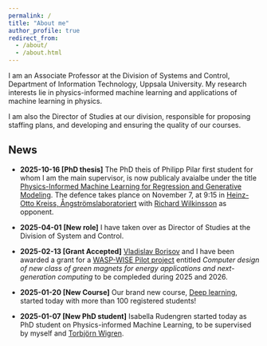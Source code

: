 ```yaml
---
permalink: /
title: "About me"
author_profile: true
redirect_from: 
  - /about/
  - /about.html
---
```


I am an Associate Professor at the Division of Systems and Control, Department of Information Technology, Uppsala University. My research interests lie in physics-informed machine learning and applications of machine learning in physics.

I am also the Director of Studies at our division, responsible for proposing staffing plans, and developing and ensuring the quality of our courses.

## News

- **2025-10-16 [PhD thesis]** The PhD theis of Philipp Pilar
 first student for whom I am the main supervisor, is now publicaly avaialbe under the title [Physics-Informed Machine Learning for Regression and Generative Modeling](https://diva-portal.org/smash/record.jsf?pid=diva2:1999190). The defence takes plance on November 7, at 9:15 in [Heinz-Otto Kreiss, Ångströmslaboratoriert](https://link.mazemap.com/we6kvMKq) with [Richard Wilkinsson](https://rich-d-wilkinson.github.io/) as opponent.

- **2025-04-01 [New role]** I have taken over as Director of Studies at the Division of System and Control.

- **2025-02-13 [Grant Accepted]** [Vladislav Borisov](https://www.uu.se/kontakt-och-organisation/personal?query=N19-1916) and I have been awarded a grant for a [WASP-WISE Pilot project](https://wasp-sweden.org/calls/call-for-wasp-wise-pilot-projects-2024/) entitled *Computer design of new class of green magnets for energy applications and next-generation computing* to be compleded during 2025 and 2026.

- **2025-01-20 [New Course]** Our brand new course, [Deep learning](https://uppsala.instructure.com/courses/102132), started today with more than 100 registered students!

- **2025-01-07 [New PhD student]** Isabella Rudengren started today as PhD student on Physics-informed Machine Learning, to be supervised by myself and [Torbjörn Wigren](https://www.uu.se/kontakt-och-organisation/personal?query=N0-536).


